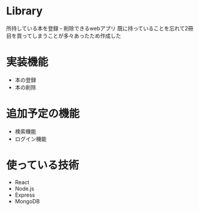 # Library
所持している本を登録・削除できるwebアプリ
既に持っていることを忘れて2冊目を買ってしまうことが多々あったため作成した
# 実装機能
- 本の登録
- 本の削除
# 追加予定の機能
- 検索機能
- ログイン機能
# 使っている技術
- React
- Node.js
- Express
- MongoDB
